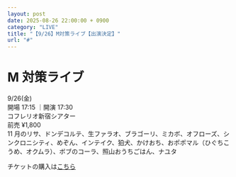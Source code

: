 ```yaml
---
layout: post
date: 2025-08-26 22:00:00 + 0900
category: "LIVE"
title: "【9/26】M対策ライブ【出演決定】"
url: "#"
---
```


# M 対策ライブ<br>

<i class="fa-regular fa-calendar-alt"></i> 9/26(金)<br>
<i class="fa-regular fa-clock"></i> 開場 17:15 ｜開演 17:30 <br>
<i class="fa-solid fa-location-dot"></i> コフレリオ新宿シアター <br>
<i class="fa-solid fa-ticket"></i> 前売 ¥1,800<br>
<i class="fa-solid fa-users"></i> 11 月のリサ、ドンデコルテ、生ファラオ、ブラゴーリ、ミカボ、オフローズ、シンクロニシティ、めぞん、インテイク、狛犬、かけおち、おポポマル（ひぐちこうめ、オクムラ）、ボブのコーラ、照山おうちごはん、ナユタ

チケットの購入は<a href="https://ticket.fany.lol/reception/22198/21448" target="_blank">こちら</a>
